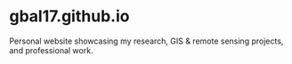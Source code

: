 # gbal17.github.io
Personal website showcasing my research, GIS &amp; remote sensing projects, and professional work.
